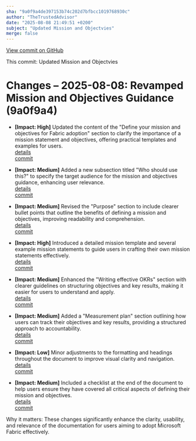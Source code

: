 ```yaml
---
sha: "9a0f9a4de397153b74c202d7bfbcc1019768930c"
author: "TheTrustedAdvisor"
date: "2025-08-08 21:49:51 +0200"
subject: "Updated Mission and Objectvies"
merge: false
---
```


[View commit on GitHub](https://github.com/TheTrustedAdvisor/FabricAdoptionFramework/commit/9a0f9a4de397153b74c202d7bfbcc1019768930c)

This commit: Updated Mission and Objectvies

# Changes – 2025-08-08: Revamped Mission and Objectives Guidance (9a0f9a4)

- **[Impact: High]** Updated the content of the "Define your mission and objectives for Fabric adoption" section to clarify the importance of a mission statement and objectives, offering practical templates and examples for users.  
   [details](/docs/about/changes/2025-08-08-updated-mission-and-objectives)  
   [commit](https://github.com/TheTrustedAdvisor/FabricAdoptionFramework/commit/9a0f9a4de397153b74c202d7bfbcc1019768930c)

- **[Impact: Medium]** Added a new subsection titled "Who should use this?" to specify the target audience for the mission and objectives guidance, enhancing user relevance.  
   [details](/docs/about/changes/2025-08-08-updated-mission-and-objectives)  
   [commit](https://github.com/TheTrustedAdvisor/FabricAdoptionFramework/commit/9a0f9a4de397153b74c202d7bfbcc1019768930c)

- **[Impact: Medium]** Revised the "Purpose" section to include clearer bullet points that outline the benefits of defining a mission and objectives, improving readability and comprehension.  
   [details](/docs/about/changes/2025-08-08-updated-mission-and-objectives)  
   [commit](https://github.com/TheTrustedAdvisor/FabricAdoptionFramework/commit/9a0f9a4de397153b74c202d7bfbcc1019768930c)

- **[Impact: High]** Introduced a detailed mission template and several example mission statements to guide users in crafting their own mission statements effectively.  
   [details](/docs/about/changes/2025-08-08-updated-mission-and-objectives)  
   [commit](https://github.com/TheTrustedAdvisor/FabricAdoptionFramework/commit/9a0f9a4de397153b74c202d7bfbcc1019768930c)

- **[Impact: Medium]** Enhanced the "Writing effective OKRs" section with clearer guidelines on structuring objectives and key results, making it easier for users to understand and apply.  
   [details](/docs/about/changes/2025-08-08-updated-mission-and-objectives)  
   [commit](https://github.com/TheTrustedAdvisor/FabricAdoptionFramework/commit/9a0f9a4de397153b74c202d7bfbcc1019768930c)

- **[Impact: Medium]** Added a "Measurement plan" section outlining how users can track their objectives and key results, providing a structured approach to accountability.  
   [details](/docs/about/changes/2025-08-08-updated-mission-and-objectives)  
   [commit](https://github.com/TheTrustedAdvisor/FabricAdoptionFramework/commit/9a0f9a4de397153b74c202d7bfbcc1019768930c)

- **[Impact: Low]** Minor adjustments to the formatting and headings throughout the document to improve visual clarity and navigation.  
   [details](/docs/about/changes/2025-08-08-updated-mission-and-objectives)  
   [commit](https://github.com/TheTrustedAdvisor/FabricAdoptionFramework/commit/9a0f9a4de397153b74c202d7bfbcc1019768930c)

- **[Impact: Medium]** Included a checklist at the end of the document to help users ensure they have covered all critical aspects of defining their mission and objectives.  
   [details](/docs/about/changes/2025-08-08-updated-mission-and-objectives)  
   [commit](https://github.com/TheTrustedAdvisor/FabricAdoptionFramework/commit/9a0f9a4de397153b74c202d7bfbcc1019768930c)

Why it matters: These changes significantly enhance the clarity, usability, and relevance of the documentation for users aiming to adopt Microsoft Fabric effectively.
